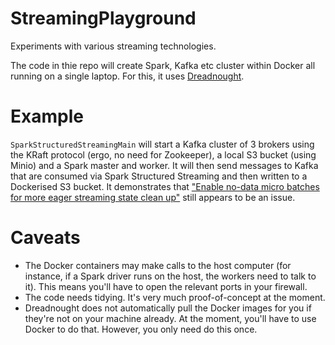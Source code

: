 # StreamingPlayground
Experiments with various streaming technologies.

The code in thie repo will create Spark, Kafka etc cluster within Docker all running on a single laptop.
For this, it uses [Dreadnought](https://github.com/PhillHenry/dreadnought]).

# Example
`SparkStructuredStreamingMain` will start a Kafka cluster of 3 brokers using the KRaft protocol
(ergo, no need for Zookeeper), a local S3 bucket (using Minio) and a Spark master and worker.
It will then send messages to Kafka that are consumed via Spark Structured Streaming
and then written to a Dockerised S3 bucket. It demonstrates that 
["Enable no-data micro batches for more eager streaming state clean up"](https://issues.apache.org/jira/browse/SPARK-24156}) 
still appears to be an issue.

# Caveats
- The Docker containers may make calls to the host computer 
(for instance, if a Spark driver runs on the host, the workers need to talk to it).
This means you'll have to open the relevant ports in your firewall.
- The code needs tidying. It's very much proof-of-concept at the moment.
- Dreadnought does not automatically pull the Docker images for you if they're not on your machine already. 
At the moment, you'll have to use Docker to do that. However, you only need do this once. 
